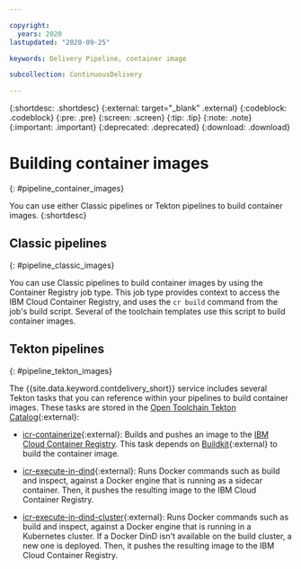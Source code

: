 ```yaml
---

copyright:
  years: 2020
lastupdated: "2020-09-25"

keywords: Delivery Pipeline, container image

subcollection: ContinuousDelivery

---
```

<!-- Copyright info at top of file: REQUIRED
    The copyright info is YAML content that must occur at the top of the MD file, before attributes are listed.
    It must be surrounded by 3 dashes.
    The value "years" can contain just one year or a two years separated by a comma. (years: 2014, 2016)
    Indentation as per the previous template must be preserved.
-->

{:shortdesc: .shortdesc}
{:external: target="_blank" .external}
{:codeblock: .codeblock}
{:pre: .pre}
{:screen: .screen}
{:tip: .tip}
{:note: .note}
{:important: .important}
{:deprecated: .deprecated}
{:download: .download} 

# Building container images
{: #pipeline_container_images}

You can use either Classic pipelines or Tekton pipelines to build container images.
{:shortdesc}

## Classic pipelines
{: #pipeline_classic_images}

You can use Classic pipelines to build container images by using the Container Registry job type. This job type provides context to access the IBM Cloud Container Registry, and uses the `cr build` command from the job's build script. Several of the toolchain templates use this script to build container images.

## Tekton pipelines
{: #pipeline_tekton_images}

The {{site.data.keyword.contdelivery_short}} service includes several Tekton tasks that you can reference within your pipelines to build container images. These tasks are stored in the [Open Toolchain Tekton Catalog](https://github.com/open-toolchain/tekton-catalog/tree/master/container-registry){:external}:

* [icr-containerize](https://github.com/open-toolchain/tekton-catalog/blob/master/container-registry/README.md#icr-containerize
){:external}: Builds and pushes an image to the [IBM Cloud Container Registry](/docs/Registry?topic=Registry-getting-started). This task depends on [Buildkit](https://github.com/moby/buildkit){:external} to build the container image.
* [icr-execute-in-dind](https://github.com/open-toolchain/tekton-catalog/blob/master/container-registry/README.md#icr-execute-in-dind){:external}: Runs Docker commands such as build and inspect, against a Docker engine that is running as a sidecar container. Then, it pushes the resulting image to the IBM Cloud Container Registry.

* [icr-execute-in-dind-cluster](https://github.com/open-toolchain/tekton-catalog/blob/master/container-registry/README.md#icr-execute-in-dind-cluster){:external}: Runs Docker commands such as build and inspect, against a Docker engine that is running in a Kubernetes cluster. If a Docker DinD isn't available on the build cluster, a new one is deployed. Then, it pushes the resulting image to the IBM Cloud Container Registry.

